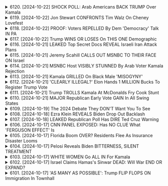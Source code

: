 <details>
<summary>6120. [2024-10-22] SHOCK POLL: Arab Americans BACK TRUMP Over Kamala</summary><br>

<a href="https://www.youtube.com/watch?v=dLQppTD2t3U" target="_blank">
    <img src="https://img.youtube.com/vi/dLQppTD2t3U/maxresdefault.jpg" 
        alt="[Youtube]" width="200">
</a>

# SHOCK POLL: Arab Americans BACK TRUMP Over Kamala

## 談話內容主要重點整理：美國總統大選中，阿拉伯裔美國人與穆斯林族群的選票變化分析

**概述:**

本次談話主要探討2024年美國總統大選中，阿拉伯裔與穆斯林族群投票動向的顯著轉變，特別是與2020年選舉相比的差異，以及可能影響此趨勢的原因。

**一、選票轉向的現象與數據：**

*   **2024年趨勢:** 傳統上傾向民主黨的阿拉伯裔美國人及穆斯林族群，正展現出對共和黨候選人川普的支持度上升的跡象。
*   **數據對比:** 2020年，全國穆斯林的64%投票給拜登，35%給川普；而密西根州阿拉伯裔人口眾多的縣份，近70%的選民投票給拜登上任。目前有數據顯示，2024年選舉中，該族群對川普的支持度有增長趨勢。
*   **第三方候選人影響:** 綠黨候選人吉爾·史坦姆似乎在部分搖擺州中，贏得了一些阿拉伯裔美國人的選票，可能導致該族群的支持力量分散。
*   **卡瑪拉·哈里斯的處境:** 卡瑪拉·哈里斯在該族群中的支持度顯著下降，可能與其個人形象和政策立場有關。

**二、可能影響因素：**

*   **加沙衝突:** 對加沙地區問題的態度，可能是推動選票轉變的重要原因。對拜登政府在中東政策的失望，可能使選民轉向其他候選人。
*   **經濟問題:** 選民的投票動機多元，經濟因素可能是影響選票走向的一環。
*   **文化問題：** 選民的投票動機並非統一，文化議題也可能驅使選民轉變。
*   **族群內部多元性：**阿拉伯裔美國人並非鐵板一塊，族群內部也存在基督徒等多元宗教背景，選民投票考量也因此不同。
*   **選民複雜性:** 選民的投票考量複雜多元，評斷並不易。

**三、潛在影響與討論：**

*   **選票分散:** 第三方候選人的參選可能導致選票分散，影響選舉結果。
*   **政治策略考量:** 共和黨候選人川普可能利用此趨勢，爭取更多阿拉伯裔選民的支持，並藉此擴大選票基礎。
*   **選舉結果不確定性:** 此次選票變動趨勢，增加了選舉結果的不確定性，需要進一步觀測與分析。

**結論:**

阿拉伯裔與穆斯林族群的選票變化，正成為2024年美國總統大選中的重要看點。瞭解造成此現象的深層原因，以及其對選舉結果的潜在影響，對於評估美國政治格局至關重要。
</details>

<details>
<summary>6119. [2024-10-22] Jon Stewart CONFRONTS Tim Walz On Cheney Lovefest</summary><br>

<a href="https://www.youtube.com/watch?v=AxZSFPpBcXw" target="_blank">
    <img src="https://img.youtube.com/vi/AxZSFPpBcXw/maxresdefault.jpg" 
        alt="[Youtube]" width="200">
</a>

# Jon Stewart CONFRONTS Tim Walz On Cheney Lovefest

以下是根據提供的文字稿整理的重點摘要和結構化資訊，採用正式用語並以小節劃分：

**I. 中心議題：對共和黨人莉兹·切尼(Liz Cheney)的批評及與其他政客立場的比較**

*   **主要批判**: 講者認為莉茲·切尼為了政治目的而改變立場，這種行為與其他改變立場的政治家（例如：唐納·特朗普、JD Vance、卡瑪拉·哈里斯）無異。
*   **核心論點**: 切尼被批評為不誠實或不原則性，講者認為她被過度批評，並指出其他政客也有過改變立場的歷史。

**II. 對莉茲·切尼的具體批評**

*   **立場的转变**: 指出切尼過去對同性婚姻的立場引起了父親（一位州参议员）的批評，並导致她在选举中落败。
*   **價值觀的改變**: 認為切尼改變立場以符合政治需要，特别是她在中孕問題上的轉變。

**III. 其他政治家立場的比較**

*   **唐納·特朗普**: 指出特朗普關於墮胎的立場多次改变。
*   **JD Vance**: 認為万斯曾公開谴责特朗普，但后来为了竞选议员职位改变了立场。
    *   讨论了万斯过去反对全国性堕胎禁令和现在的立场变化。
*   **卡瑪拉·哈里斯**: 提到哈里斯的立場也有過改變。

**IV. 堕胎议题的中心辩论**

*   **全国性堕胎禁令 vs. 各州决定**: 讨论了支持全国性堕胎禁令与支持各州根据自己的法律决定堕胎问题的差异。
*   **立场转变的正当性**: 质疑那些最初反对堕胎禁令，后来为了政治目的改变立场的人的正当性。
*  講者强调对堕胎议题的个人信仰以及在政治舞台上的一致性。

**V. 對待切尼和其他改變立場政客的双重標準**

*   **不一致的批評**: 講者認為針對切尼的批評過於嚴厲，其他改變立場的政客（包括特朗普和万斯）卻未受到相同的抨擊。
*   **政治現實**: 指出政治家為了赢得选举或符合政治需要而改變立場是政治現實的一部分。

**VI. 總體論點與呼籲**

*   講者認為切尼被貼上“混蛋”的标签是不公平的，并指出其他政治家也有类似的经历。
*   呼吁觀眾对政治家的立场变化进行客观评估，并指出媒体和公众可能对不同政治家采取不同的标准。
*   呼籲觀眾「喜歡」影片、留言、以及支持獨立媒體。
</details>

<details>
<summary>6118. [2024-10-22] PROOF: Voters REPELLED By Dem 'Democracy' Talk IN PA</summary><br>

<a href="https://www.youtube.com/watch?v=Htb_nNMkA7U" target="_blank">
    <img src="https://img.youtube.com/vi/Htb_nNMkA7U/maxresdefault.jpg" 
        alt="[Youtube]" width="200">
</a>

# PROOF: Voters REPELLED By Dem 'Democracy' Talk IN PA

## 對話重點整理：各階級選民動態與政治策略分析

以下為對話內容摘要，以各主題小節整理，並以條列式呈現重點。

**一、 選民族群細分與政治傾向**

*   **階級重組而非單純再編成：** 共和黨並非傳統上代表「勞工階級」的政治力量，而是正在經歷一種階級群體調整。勞工階級不再有單一的投票傾向，而是出現分化。
*   **主要分歧：** 勞工階級的分歧主要體現在職業領域，而非單純的性別或種族。
*   **勞動階級細分：** 勞動階級可以分為兩大群體：
    *   **藍領工人 (Blue Collar)：** 指的是以體力勞動為主的群體，如卡車司機、生產工人等。在賓州，特朗普支持率領先，達正負19個百分點。他們對民粹主義和經濟政策較為敏感。
    *   **服務行業 (Service Workers)：** 指的是從事行政、收銀、服務業等工作的人群。雖然人數略高於藍領工人，但對民主黨的支持度較高 (樣本中，拜登支持率正負6個百分點)。他們同樣對民粹主義和進步主義論調有共鳴，也贊成堕胎議題，但对民主主義訊息反應平淡。

**二、 政治訊息訴求的有效性比較**

*   **特朗普的優勢：**特朗普擅長以民粹和經濟訊息訴求藍領工人，並且能有效激發選民熱情。
*   **拜登的策略：**拜登的競選團隊正在嘗試更加重視經濟訊息的宣傳，並可能增加在經濟訊息上的廣告支出。
*   **億萬富翁的影響：** 指出民粹論述可以有效地訴求抗拒億萬富翁的選民，並且呼籲民主黨可以利用這個工具來對抗特朗普。

**三、 政治研究報告來源**

*   **研究組織：** 關於勞工階級政治中心的報告可以在 `勞工階級政治中心.org` 找到。
*   **媒體報導：**這份報告還可在 `Jacobin` 網站上看到。
*   **作者平台：**作者作品發表於 `Jacobin` 和 `Harper's` 雜誌，也可以透過上述平台關注。

總之，這段對話分析了不同勞動階級群體的政治傾向，並探討了有效觸及不同族群的政治訊息訴求策略，以及可供參考的政治研究報告來源。
</details>

<details>
<summary>6117. [2024-10-22] Trump WINS OR LOSES On THIS ONE Demographic</summary><br>

<a href="https://www.youtube.com/watch?v=TdZq3IysF2Y" target="_blank">
    <img src="https://img.youtube.com/vi/TdZq3IysF2Y/maxresdefault.jpg" 
        alt="[Youtube]" width="200">
</a>

# Trump WINS OR LOSES On THIS ONE Demographic

好的，以下對這段內容進行了詳細的重點整理，使用了正式用語且以條列格式呈現：

**核心議題：** 本段內容是一段關於選舉策略、選民心理分析和訊息傳遞的討論。重點在於揭示民主黨和共和黨在競選活動中針對選民的策略，以及如何透過了解不同群體的選民來影響選舉結果。

**I. 選舉策略分析**

   * **民主黨的策略 (現階段):** 聚焦於擴大性別差距 (Gender Gap)，透過針對女性選民的訴求來提高投票率。他們似乎試圖複製過去的成功經驗，即透過聚焦特定議題 (如墮胎權) 來動員特定選民。
   * **共和黨的策略 (目前觀察):** 對於經濟議題的著力不足，未能有效地向經濟狀況改善的選民傳達信息。在地方選舉中，過度強調特定議題 (如跨性別議題) 可能導致反效果。
   * **兩黨共同點：** 兩黨都在試圖識別並鎖定特定選民群體，並透過個性化的訊息傳遞策略來影響他們的投票行為。

**II. 選民心理分析與訊息傳遞**

   * **選民關注點：** 選民最關注的是他們對生活品質影響的實質性議題，例如經濟狀況和教育問題。他們關心的是孩子在未來發展，教育機會等。
   * **訊息傳遞原則：** 有能力的政治家應避免直接回答與聯邦層級無關的問題，而應致力於理解選民的潛在擔憂，並將訊息定位為能滿足選民的需求與期望。
   * **精準鎖定：** 透過分析選民的類別(如教育程度、收入、職業等) ，可有效地針對不同選民群體傳遞不同的訊息，進而提高說服力。
       * **案例：** 勞工階級政治中心針對賓夕法尼亞州的選民進行分析，並評估不同訊息對各個群體的影響。

**III. 具體研究案例：勞工階級的投票傾向**

   * **研究對象：** 賓州勞工階級選民（基於教育程度、收入及職業）。
   * **研究方法：** 透過分類方法，將選民劃分為各個組別，並測試不同訊息對不同組別影響。
   * **重要發現：**
       * 某些勞工階層對共和黨總統候選人（特朗普）的支持度較高。
       * 民主黨副總統候選人（卡瑪拉·哈里斯）的陣營正在測試各種訊息，以了解哪些訊息最能打動這些選民。

**IV. 選舉結果預期**

   * 若性別差距擴大，卡瑪拉·哈里斯的得票可能明顯提升。
   * 針對賓州的勞工階級選民的精準鎖定，將對選舉結果產生重大影響。

總結：這段內容展現了一項關於選舉策略、選民心理分析和訊息傳遞的深入分析。選舉活動成功與否取決於識別關鍵選民、理解他們的動機和設計有效訊息的能力。
</details>

<details>
<summary>6116. [2024-10-21] LEAKED Top Secret Docs REVEAL Israeli Iran Attack Plans</summary><br>

<a href="https://www.youtube.com/watch?v=q-265WGlma4" target="_blank">
    <img src="https://img.youtube.com/vi/q-265WGlma4/maxresdefault.jpg" 
        alt="[Youtube]" width="200">
</a>

# LEAKED Top Secret Docs REVEAL Israeli Iran Attack Plans

## Ken Kritenbrink 訪談重點整理：機密洩露事件與媒體報導

**背景：** Ken Kritenbrink 針對近期 Pentagon 機密文件外流事件，分享了他的獨立分析與對媒體報導的評論。

**一、事件起源與涉事人物**

*   **外洩級別：** 外洩文件為極機密文件，存放於 JWX 系統（空軍情報系統）的伺服器，為定義上不應發生網路攻擊的隔離系統（Air-gapped System）。
*   **儲存方式：** 文件儲存在 Skiff 上，Skiff 為與網路完全隔絕的安全封閉資訊設施，需實體入侵才能取得。
*   **涉事者評估：** 調查初步認定涉事者為地位較低級的員職，初步鎖定為 Jack Teixeira。
*   **網路攻擊聲稱：** 一些媒體聲稱事件由伊朗駭客攻擊所致，Kritenbrinc 認為此說法錯誤，因為 JWX & Skiff 本身的安全機制使其不受網路攻擊影響。

**二、媒體報導的缺陷與誤導**

*   **基本事實錯誤：** 多家媒體出現對JWX和Skiff系統基礎知識的錯誤理解和報導，導致對事件發生的機制產生認知偏差。
*   **缺乏紀錄審查：** 媒體未能審查原始紀錄，以驗證其報導的準確性，這凸顯了紀錄審查的重要性。
*   **自我形象問題：** Medien 無法與社群媒體的情報傳播同步，反映了其過度強調自身報導角色的不健康自我認知。
*   **選擇性洩漏：** Washington Post 和 New York Times 等媒體通常只會公開國家安全機構允許洩漏的訊息，而非未經授權的洩漏。
*   **聯盟國間諜：** 這起洩漏事件也暴露了美國就算對盟國也需要進行間諜活動的真相。

**三、事件的政治隱含**

*   **透明度與責任：** 這起事件引發對政府透明度和責任的質疑，以及政府如何在維護國家安全和保護公眾知情權之間取得平衡。
*   **情報行動的暴露：** 洩漏的文件揭示了美國對其他國家進行情報蒐集活動的細節。
*    **高層涉入疑慮：** 雖然目前認定為低級軍官外流，但由於文件存取層級，仍然存在高層涉入案件的可能。

**四、作者的個人情況**

*   **平台：** Kritenbrink 在 Substack 上運營獨立的媒體平台 "Krippenstein dos com"。
*   **訪詢：** Kritenbrink 預期 FBI 將會對他進行訪詢或調查。
*   **採訪態度：** 他以幽默而坦率的態度分享了他的觀點和經歷。

**五、支持 Krippenstein 的方法**

*   訪問 Substack 平台 [https://krippenstein.substack.com](https://krippenstein.substack.com)
*    訂閱 Krippenstein 的獨立媒體內容。
</details>

<details>
<summary>6115. [2024-10-21] Jeremy Scahill CALLS OUT MSNBC TO THEIR FACE ON Israel</summary><br>

<a href="https://www.youtube.com/watch?v=9oMEG-IkFzw" target="_blank">
    <img src="https://img.youtube.com/vi/9oMEG-IkFzw/maxresdefault.jpg" 
        alt="[Youtube]" width="200">
</a>

# Jeremy Scahill CALLS OUT MSNBC TO THEIR FACE ON Israel

## 報導重點整理：中東局勢近期發展 (分析自影片內容)

這是一篇針對影片內容的中東局勢分析總結：

**一、以色列國內現況及軍事領導層**

*   **高級指揮官陣亡：** 以色列國防軍第4001旅團指揮官阿桑·達克斯上校，於賈巴利亞難民營遭遇伏擊而陣亡。該陣亡突顯衝突的危險性。
*   **IED 問題：** 難民營中使用的爆炸物 (IED) 中，部分零件是未爆彈藥，反映過去的武器可能被重用於進攻。
*   **希茲bollah 的軍事能力升級：** 希茲bollah 已展示出能夠精準攻擊以色列國土、甚至直襲以色列軍方的能力，包括成功攻襲以色列國防軍總部等，顯示其軍事能力正在快速提升。

**二、加沙地帶的攻勢及人道危機**

*   **學校遭襲：** 加沙市有一間學校遭到以色列飛彈攻擊，造成至少80人死亡，數千名避難民受到波及，這是一次致命的襲擊事件。
*   **人道援助受阻：** 加沙北部自 10 月以來幾乎沒有收到人道援助，雖然有少量援助物資進出，但實際情況是物資可能並未送達加沙北部。
*   **可能的飢餓策略：** 以色列可能存在通過限制物資供應，以飢餓手段進攻的意圖。
*   **人口流離失所：** 以色列呼籲人民撤離加沙北部地區，但同時也有證據顯示以色列射殺試圖逃離的人民。

**三、戰事評估及展望**

*   **哈瑪斯仍在抵抗：** 講者認為哈瑪斯目前並沒有完全被擊敗，其抵抗能力超乎預期。
*   **以色列策略：** 以色列目前正在繼續於加沙北部地區進行破壞和滅絕性攻勢。
*   **長期衝突預兆：** 講者相信以哈衝突將會持續升級，以色列將會面臨艱難的挑戰。

**四、政治背景**

*   **美國對以色列施壓：** 美國呼籲以色列允許人道救援物資進入加沙地區，但效果不明顯。
*   **情報及媒體管控：** 以色列政府限制了軍事行動造成的災情及破壞程度的媒體報導，以及官方信息的發表。

**總結:** 該報告強調了加沙地帶局勢的嚴重性，以及戰爭對平民造成的巨大傷亡，同時分析了哈瑪斯的抵抗力及以色列的軍事策略，並對未來戰局發展走向進行了預測。
</details>

<details>
<summary>6114. [2024-10-21] MSNBC Host VISIBLY STUNNED By Arab Voter Kamala Rejection</summary><br>

<a href="https://www.youtube.com/watch?v=r1JaVBYptaU" target="_blank">
    <img src="https://img.youtube.com/vi/r1JaVBYptaU/maxresdefault.jpg" 
        alt="[Youtube]" width="200">
</a>

# MSNBC Host VISIBLY STUNNED By Arab Voter Kamala Rejection

## Breaking Points 節目主要重點整理：選舉、議題與政治策略

以下是 Breaking Points 節目內容的重點整理，以小節歸納並條列展示：

**1. 政治操縱與選舉策略**

*   **目標選民群體刻板印象:** 節目批評共和黨候選人川普將猶太選民視為唯一關心以色列議題的單一族群，認為這種做法帶有偏見，並類似先前針對拉丁裔或非裔選民的刻板印象。
*   **訊息操縱策略:** 伊隆·穆斯克力圖針對密西根州的穆斯林和賓夕法尼亞州的猶太人選民散佈錯誤資訊，聲稱卡瑪拉·哈里斯不支持以色列，旨在影響選舉結果。
*   **穆斯林選民的動員:** 伊隆·穆斯克試圖通過傳播有針對性的訊息來影響穆斯林選民，強調哈里斯對於巴勒stan問題的立場，旨在轉移選民支持度。
*   **對猶太選民的誤解:** 節目指出，美國的猶太選民大多是民主黨支持者，在先前選舉中曾佔60-70%的比例，且許多人支持停火和批評以色列總理內塔尼亞胡。

**2. 政治立場與議題焦點**

*   **內塔尼亞胡的支持者:** 美國福音派人士是內塔尼亞胡最堅定的支持者，而非美國猶太人。
*   **以色列議題在美國政治中的地位：** 共和黨在以色列議題上立場強硬，批评卡瑪拉·哈里斯和喬·拜登對以色列的支持力度不足。
*   **停火議題：** 美國許多選民希望停火，但共和黨對此反對。

**3. 政治立場與卡玛拉·哈里斯**

*   **卡玛拉·哈里斯與喬·拜登關係：** 節目批評卡玛拉·哈里斯沒有能與拜登劃清界限，未能充分展現獨立性。
*   **卡玛拉·哈里斯政治失敗：** 節目認為卡玛拉·哈里斯本可以透過與拜登劃清界限獲得更大的政治空間，但未能實現。

**4. 偏見與刻板印象的批判**

*   **刻板印象的危害：** 將整個族群歸類為單一問題導向會導致偏見和歧視。
*    **反猶太主義的定義：** 將所有猶太人與以色列聯繫起來可能構成反猶太主義行為。

**5. 選舉策略的分析**

*   **民主黨的裂痕：** 共和黨利用民主黨基層和菁英的裂痕，試圖最大化政治效益。
*   **目標選民的策略：** 共和黨試圖以刻板印象針對不同族群選民，操縱選票。

**總結:**

Breaking Points 節目分析了美國選舉策略、議題焦點以及政治立場。節目強調偏見和刻板印象的危險，呼籲公眾保持理性思考，避免被政治操縱。節目同時批評卡玛拉·哈里斯在本問題上的政治表現，並指出民主黨在某些議題上存在裂痕。
</details>

<details>
<summary>6113. [2024-10-21] Kamala GRILLED On Black Male 'MISOGYNY'</summary><br>

<a href="https://www.youtube.com/watch?v=d3_Z6FU4ZP8" target="_blank">
    <img src="https://img.youtube.com/vi/d3_Z6FU4ZP8/maxresdefault.jpg" 
        alt="[Youtube]" width="200">
</a>

# Kamala GRILLED On Black Male 'MISOGYNY'

## KMLA 選舉分析重點整理

以下是影片中關於 KMLA 選舉活動的重點整理與歸納：

**一、選舉策略與議題選擇**

*   **針對對手人格的反擊:** 影片分析 KMLA 如何回應對手 (特朗普) 人格攻擊，強調其低劣的言論以及對國家領導人的標準要求。KMLA 強調其競選策略側重於呼籲選民，強調選民應有更好的選擇。
*   **經濟議題的重要性:** 哈里斯陣營將重心放在特朗普的經濟政策上，強調他傾聽富豪的聲音，忽視選民的需求。這被認為是在競選策略中非常聰明的佈局，強調選民的經濟利益。
*   **強調對手經濟政策：** 哈里斯陣營選擇聚焦於特朗普的經濟政策，強調其過度迎合富裕階層，而非選民的實際利益。
*   **資金優勢：** 哈里斯陣營資金的優勢明顯，在競選廣告投放和相關活動上勝過共和黨陣營。

**二、競選策略差異與歷史模式比較**

*   **與希拉莉的比較：** KMLA 的回應方式與希拉莉相似，著重強調選民應得到更好的待遇，而非直接參與人身攻擊。
*   **避免陷入爭端:** 影片指出，KMLA 陣營避免像希拉莉一樣陷入過度解釋，而是選擇以簡明扼要的方式回應，避免被對手利用。

**三、選民態度與選舉議題關注點**

*   **選民對特朗普態度：** 影片指出，選民對特朗普的看法已經相當固定，KMLA 陣營的策略是強調選民對特朗普的不滿和質疑。
*   **整體大局 & 經驗：** 許多選民對於候選人已有既定的印象，選票的傾向深受這些既定印象影響。

**四、資金與選舉影響**

*   **資金優勢的重要性：** 資金優勢在上下議院選舉中尤為重要，尤其是在關鍵選區的投票。
*   **選舉訊息傳播：** 資金足以推廣選舉訊息，在各場域傳達競選理念，並影響選民投票意向。

**五、競選活動總結**

總體而言， KMLA 陣營專注於強調對手的不適當言論，經濟政策上的不足。哈里斯陣營並善於利用資金傳播選舉訊息，影響選民想法。
</details>

<details>
<summary>6112. [2024-10-21] 'CLEARLY ILLEGAL?' Elon Hands 1 MILLION Bucks To Register Trump Vote</summary><br>

<a href="https://www.youtube.com/watch?v=xJnmZrpFiHA" target="_blank">
    <img src="https://img.youtube.com/vi/xJnmZrpFiHA/maxresdefault.jpg" 
        alt="[Youtube]" width="200">
</a>

# 'CLEARLY ILLEGAL?' Elon Hands 1 MILLION Bucks To Register Trump Vote

## 伊隆·馬斯克與美國選舉資金：焦點整理

以下針對影片內容進行了重點整理，以小結歸納並採用條列格式呈現，力求客觀與清晰：

**一、100萬鎂獎金引發爭議**

*   **事件背景:** 有人以100萬美元提供給那些能成功讓第三黨獨立候選人 (特別是羅伯特·F·肯尼迪) 獲得關鍵搖擺州選票的人，引發對選舉資金合規性的質疑。
*   **法律分析:** 這筆資金的流向以及是否構成非法人員干預選舉成為法律辯論的焦點，尤其涉及是否間接資助候選人。
*   **核心爭點:** 馬斯克是否瞭解、甚至默許這項行為，以及該行為是否違反選舉法規是爭議核心。

**二、超級政治遊說委員會 (SuperPAC) 的角色**

*   **運作機制:** 馬斯克透過超級遊說委員會（SuperPAC）進行選舉干預，這種做法能避免直接資助候選人，並可能繞過部分選舉法規。
*   **缺乏透明度:** 超級遊說委員會的資金來源往往模糊，使得瞭解實際干預者和干擾程度困難。
*   **選舉法規漏洞:** 現有法規允許超級遊說委員會在選舉後期大量介入，而不必立即公開資金來源，存在漏洞。

**三、競選策略與資訊操控**

*   **負面宣傳:** 馬斯克資助的超級遊說委員會採用具誤導性或造謠的宣傳手法，針對不同選民發佈有針對性的廣告。
*   **虛假宣傳:** 該委員會創建虛假宣傳活動，例如偽裝成哈里斯競選團隊發送的簡訊，散佈不實訊息。
*   **網路水軍與資訊操控:** 使用網路水軍製造假象，操控輿論，干擾選舉。

**四、廣告定向投放策略 (Targeted Advertising)**

*   **針對猶太/親以選民：**宣稱肯尼迪對以色列的支持不足, 誘導其不投票。
*   **針對親巴選民：**強調肯尼迪與強烈支持以色列的關係，同樣誘導其不投票。
*   **目的：** 分裂選票，影響選舉結果，而非真正支持候選人理念。

**五、選舉規範的現狀與漏洞**

*   **政治獻法與遊說合法性：**現行法規對政治獻金和遊說活動存在較多漏洞，使得金錢可以合法流入政治，影響選舉結果。
*   **遊說支出與資訊披露不足：** 遊說團體（如超級政治行動委員會）支出透明度不足，造成資金追蹤困難。
*   **Dark Money 影響選舉：** 透過秘密捐款（dark money）資助選舉活動，使得金錢背後的勢力難以追溯。

**六、總結：**

*   **馬斯克的影響力：** 伊隆·馬斯克透過超級遊說委員會等方式，積極介入美國總統大選，並使用一些有爭議的策略。
*   **嚴正的選舉規範：** 這種行為挑戰了選舉公平、公正的原則，呼籲加強選舉法規的完善，提高資金披露的透明度，維護民主制度的公正性，同時呼籲人民對於資訊保持批判性思考及辨別能力。

**Disclaimer:** 此概要基於影片內容。如有不同觀點，請參考其他信息來源。
</details>

<details>
<summary>6111. [2024-10-21] Trump TROLLS Kamala At McDonalds Fry Cook Stunt</summary><br>

<a href="https://www.youtube.com/watch?v=CBv1lXsxbfc" target="_blank">
    <img src="https://img.youtube.com/vi/CBv1lXsxbfc/maxresdefault.jpg" 
        alt="[Youtube]" width="200">
</a>

# Trump TROLLS Kamala At McDonalds Fry Cook Stunt

## 對話內容重點整理 (Breaking Points)

該段錄音對話主要討論美國總統大選潛在局勢，以及民主黨策略的缺失。以下是重點整理：

**I. 主要議題：選舉、年齡、民主黨策略與候選人評估**

*   **選舉焦點：** 節目關注美國總統大選中，兩位超高齡候選人（拜登、川普）的健康與能力。預測若川普勝選，候選人的健康狀況將成為重要的議題。
*   **年齡與能力：** 對話質疑拜登的能力表現，認為其明顯衰退。強調候選人的年長可能對其執政能力產生影響。
*   **民主黨策略缺失：** 批評民主黨過度保護現任總統，避免黨內競爭，導致缺少真正的民主程序，錯失其他優秀候選人（如州長）的機會。

**II. 對拜登與民主黨的批評**

*   **缺乏競爭：** 批評民主黨排除黨內其他潛在候選人（如州長）、避免黨內競爭。
*   **過度保護現任：** 批評民主黨過度維護現任總統，未給予其他候選人參選機會，導致錯失良機。
*   **策略失誤：** 認為民主黨的策略導致其處於危險境地，錯失了獲勝的機會。

**III. 潛在候選人評價**

*   **州長 (紐瑟姆、惠特莫)：** 認為加州州長紐瑟姆能力強、政治才能出色，如果能夠參與競選，有望獲勝。密歇根州州長惠特莫的政治能力不容小覷，但個人風格可能不討喜。
*   **前市長 (皮提吉格)：** 認為南本德市長皮提吉格在某些方面比現任候選人更優秀，值得關注。

**IV. 其他評論**

*   **奧巴馬的影響:** 討論了奧巴馬的影響力以及過去的選擇。
*   **媒體關注:** 對候選人能力及策略的討論。

**總結：**

該段對話主要集中在批評民主黨在總統選舉中的策略失誤，認為其過度保護現任總統，避免黨內競爭，錯失了其他優秀候選人。同時，對潛在候選人的能力方面進行了評價，並強調了候選年齡和健康可能對選舉結果產生的影響。
</details>

<details>
<summary>6110. [2024-10-21] MAJOR Republican Early Vote GAIN In All Swing States</summary><br>

<a href="https://www.youtube.com/watch?v=wXY_8k43TH8" target="_blank">
    <img src="https://img.youtube.com/vi/wXY_8k43TH8/maxresdefault.jpg" 
        alt="[Youtube]" width="200">
</a>

# MAJOR Republican Early Vote GAIN In All Swing States

好的，以下是這段文字的重點整理：

**選前分析與民調解讀重點**

*   **早期投票分析：**
    *   早期投票選民的性別、族群組成，可反映各黨的選票盤勢基礎。
    *   觀察首次參與投票的選民數量，可評估各黨的動員能力。
    *   關注特定族群（如非白人、年輕選民）的投票率變化，可了解選民結構的轉變趨勢。
*   **各党策略差異:**
    *  共和黨側重激勵低投票率選民參與；民主黨則致力於巩固核心選民支持，並爭取主要城市的黑人選民。
* **選情評估:**
    *   觀察各州的選情變化，特別是關鍵搖摆州（如喬治亞州、北卡羅來納州）。
    *   注意飓风等突发事件对投票的影响。
*   **過往選舉反思:**
    *   2016 年大选：民主黨過低估了白人工人階級的投票力量。
    *   歐巴馬總統成功动員非白人选民和年輕选民。

**重要趨勢觀察:**

*   **選民熱情度高漲：** 選前參與度顯著提升，投票人數預計創新高。
*   **選民結構變化：** 早期投票數據顯示選民結構可能出現轉變，需密切關注。
*   **搖擺州選情：** 搖擺州選情膠著，早期投票數據對最終结果影響巨大。

**未來一周展望**

*   各州陆续展开投票。需要密切追蹤關鍵摇摆州的投票數據。
*   關注兩黨的最终动員策略。
*   分析首次参与投票選民的數據。

**节目宣传**

*   Breaking Points 推出了付费订阅服务，提供更深入的政治分析和独家内容。
*   鼓励观众订阅频道、点赞视频、并留下评论，支持独立新闻媒體的發展。
</details>

<details>
<summary>6109. [2024-10-19] The 2024 Debate They DON'T Want You To See</summary><br>

<a href="https://www.youtube.com/watch?v=HlAqDB7S9fI" target="_blank">
    <img src="https://img.youtube.com/vi/HlAqDB7S9fI/maxresdefault.jpg" 
        alt="[Youtube]" width="200">
</a>

# The 2024 Debate They DON'T Want You To See

## 強要重點整理 (克里斯蒂娜關於變革選舉和政治運動的論述)

**概述：**克里斯蒂娜介紹了一項旨在顛覆現有政治體系、加強選舉透明度、促進地方分權和賦權給公民的綜合倡議。該運動的核心圍繞著一項利用區塊鏈技術的新型投票系統及多元的政治參與平台。

**一、核心理念與願景**

*   **顛覆既有体制:** 旨在替代現有的兩黨制，賦權給獨立候選人與草根運動。
*   **區塊鏈投票系統:** 推動在選舉中實施區塊鏈技術，以確保透明度、安全性與可追溯性。
*   **地方分權:** 提倡將權力從聯邦政府轉移至州與地方層級。
*   **公民賦權:** 旨在建立一個更具包容性和參與性的選舉制度，以便更好地反映人民的意願。

**二、主要倡議與措施**

*   **區塊鏈投票平台:** 發起了利用區塊鏈技術的投票系統，以提高選舉的透明度和安全性，並降低欺詐風險。
*   **獨立候選人支持:** 為獨立參選人提供平台與資源，以挑戰兩黨制的壟斷地位。
*   **多元政治參與:** 鼓勵多元族群和聲音參與政治進程，打破傳統政治的框架。
*   **文化融合與藝術支持:** 運用音樂、藝術等形式來團結民眾，傳達政治理念，並提高公眾的參與度。

**三、行動計畫與具體步驟**

*   **10 月 23 日辯論會:** 組織一場專注於關鍵議題（如加沙戰爭、通膨、債務、醫療保健、住房）的辯論會，邀請候選人、藝術家與公眾參與。辯論會將通過多個平台（網站、Rumble、Script News、CSPAN）在線直播。
*   **名人與藝術家支持:** 邀請知名人物與藝術家出現在辯論會上，以擴大影響力，吸引公眾注意力。
*   **社交媒體傳播:** 利用 TikTok、YouTube 等社交媒體平台傳播政治信息，影響公眾輿論。
*   **媒體合作:** 與獨立媒體機構合作，擴大宣傳範圍，影響主流媒體的報導方向。
*   **2025 年擴大願景:** 將此運動擴大到更廣泛的範圍，包括推動選舉制度改革、賦權地方社區等。

**四、關鍵議題**

*   **選舉透明度與可追溯性:** 透過區塊鏈技術確保選舉過程的公開透明與可驗證。
*   **經濟公平與社會正義:** 關注通膨、債務、醫療保健、住房等民生議題。
*   **外交政策與國家安全:** 強調以和平方式解決國際爭端，保障國家安全。
*   **公民參與與民主價值:** 鼓勵多元聲音參與政治進程，促進民主價值觀的發展。

**五、傳播與參與途徑**

*   **網站：**提供運動資訊、線上參與方式、直播連結與相關資源。
*   **社交媒體：**利用 TikTok、YouTube 等平台傳播訊息與推廣運動。
*   **線上直播：**通過網站、Rumble、Script News、CSPAN 等平台直播辯論會與相關活動。
*   **參與活動：**鼓勵民眾參與辯論會、線上直播等活動，共同推動運動發展。

**总结:** 克里斯蒂娜倡导的运动旨在通过科技、文化和公民参与等手段，颠覆现有的政治格局，建立一个更透明、公正、有力的政治体系。
</details>

<details>
<summary>6108. [2024-10-18] Ezra Klein REVEALS Biden Drop Out Backlash</summary><br>

<a href="https://www.youtube.com/watch?v=XG3x7GhKp98" target="_blank">
    <img src="https://img.youtube.com/vi/XG3x7GhKp98/maxresdefault.jpg" 
        alt="[Youtube]" width="200">
</a>

# Ezra Klein REVEALS Biden Drop Out Backlash

## 文章重點摘要：Ezra Klein 與節目訪談內容

以下為訪談內容重點與摘要，以客觀條列方式呈現：

**I. 對喬·拜登總統及卡瑪拉·哈里斯總統參選的觀點**

*   **質疑拜登總統參選：**訪談者(Ezra Klein) 曾於數月前公開表達對拜登總統高齡的問題，並建議其不應再次參選。他认为年龄是一個需要严肃考虑的因素。
*   **對哈里斯總統參選的看法：** Klein 一直認為哈里斯總統可能是一位不錯的候選人，但對她有一定擔憂。
*   **對民主黨候選人選擇的質疑：** 他認為民主黨缺乏開放討論替代方案的意願和空間。

**II. 意見引起的反響**

*   **來自黨內的中間派的批判：** 他公開表態後，受到民主黨權力中樞人士及中間派的强烈批判，認為他未能充分考量潛在的負面影響。
*   **被指責低估拜登與高估哈里斯：** 部分人士認為他過於低估拜登總統的影響力，以及過度評價哈里斯總統的能力。
*   **對個人意見表達方式的質疑：** 他坦承自己並不擅長公開發表意見和與大眾溝通，更倾向于私下交流。

**III. 對公開表態及個人反應的思考**

*   **對社交媒體意見的疏離：** 他坦言自己極少閱讀社交媒體上對自己意見的反饋，認為過度關注這些意見不利於獨立思考。
*   **社交媒體的反響：**  尽管他很少阅读，但他收到很多来自社交媒体的回馈和批评。
*   **對意見表達的反思：** 他認為公開表達意見是一項需要勇氣的行為，並反思了他個人在意見表達方面的不足。

**IV. 談論民主黨的政治策略和候選人選擇**

*   **民主黨缺乏開放討論的空間：** 他認為民主黨不願意公開討論候選人的替代方案。
*   **對民主黨選舉策略的擔憂：** 他關注民主黨的候選人選擇可能存在的風險。
*   **對政治環境的反思：** 他認為政治環境對候選人及選舉產生重要影響。

**V. 對未來政治走向的展望**

*   **十一月選舉的重要性：** 他認為十一月的選舉結果將對許多問題產生重要影響。
*   **對政治局勢的警惕：** 他對未來的政治局勢持警惕态度。

**總結:**

本次访谈核心内容围绕着访谈者 Ezra Klein 对乔拜登总统参选的质疑，以及他对美国民主党选举策略的观察。访谈也展现了他个人对公开表达意见的反思以及对社交媒体反馈的态度。总体而言，访谈深刻地探讨了美国政治现状，以及未来可能存在的挑战。
</details>

<details>
<summary>6107. [2024-10-18] LEAKED Republican Poll Has DIRE Ted Cruz Warning</summary><br>

<a href="https://www.youtube.com/watch?v=blBx4g5EWMY" target="_blank">
    <img src="https://img.youtube.com/vi/blBx4g5EWMY/maxresdefault.jpg" 
        alt="[Youtube]" width="200">
</a>

# LEAKED Republican Poll Has DIRE Ted Cruz Warning

## Breaking Points 節目內容重點摘要 (2024 選舉分析)

本摘要整理自Breaking Points節目的討論內容，著重於近期美國選舉相關的分析與觀察。

**一、選舉現況與參選人分析**

*   **整體選舉氛圍:** 電視節目分析師指出，目前選舉形勢呈現微妙狀態，部分選民對現任總統拜登及候選人卡玛拉·哈里斯的負面印象濃厚，可能影響選舉結果。
*   **卡玛拉·哈里斯:** 節目評論認為，哈里斯目前受到媒體較多關注，可能因其在選舉中的突出地位所致，但也反映出選舉過程中的自然現象。
*    **拜登總統:** 分析師推測，拜登的選舉策略在早期階段可能受到負面因素 (如共謀爭議) 的影響，但隨著選舉進入白熱化階段，策略已開始調整。

**二、選民動態與投票率**

*   **未決選民比例:** 分析指出，未決選民比例相較於2016年和2020年呈現下降趨勢 (從14% 降至8% 左右)，可能反映出選民立場更加堅定。
*   **不同類型未決選民:** 節目區分了兩種未決選民：一是真正猶豫不決者，二是傾向某黨派但投票意願較低者。後一類人的動員將對選舉結果產生重要影響。
*   **政治立場轉變選民:** 1月6日事件可能促使部分社會保守派選民轉向民主黨，但相關影響比例較小 (約6%)，因此難以準確衡量。

**三、關鍵議題與選民焦點**

*   **醫療保障議題:** 節目評論員提到，一位擁有1億美元財富的候選人提出了可能導致醫療保障失效的政策，但此後又進行了調整。這反映出醫療保障議題在選舉中的重要性。
*   **媒體焦點:** 節目強調，距離選舉僅剩三週，大部分選民關注的是選舉結果以及如何解讀現有資訊。參選人必須加強訊息傳遞，以贏得選民支持。

**四、選民動員與投票率**

*   **選民動員的重要性:** 節目強調，各黨派動員特定群體選民的能力，可能決定最終選舉結果。動員未決選民以及潛在的支持者，是選舉策略的關鍵。
*   **特定群體選民:** 社會保守派選民可能會因為對1 月 6 日事件的不滿而投向民主黨，分析師認為，需要進一步觀察其對選舉的影響。

**五、總結**

*   分析師認為，選民投票意願將是決定選舉結果的最重要因素。
*   各黨派必須加強選民動員工作，針對不同群體選民制定有效的溝通策略。
*   媒體焦點的轉向以及選民對特定議題的關注，將對選舉結果產生影響。

**請注意:** 以上為節目內容的摘要，並可能存在解讀上的差異。詳細資訊請參考節目原文。
</details>

<details>
<summary>6106. [2024-10-17] CNN PANEL EXPOSED: Has NO CLUE What 'FERGUSON EFFECT' Is</summary><br>

<a href="https://www.youtube.com/watch?v=6k-_a1pbkD8" target="_blank">
    <img src="https://img.youtube.com/vi/6k-_a1pbkD8/maxresdefault.jpg" 
        alt="[Youtube]" width="200">
</a>

# CNN PANEL EXPOSED: Has NO CLUE What 'FERGUSON EFFECT' Is

## 節目重點摘要：言論爭論、資訊掌握與深入思考的缺席

以下是對節目內容的重點摘要，以小節條列式呈現，力求客觀清晰。

**一、言論論爭核心：弗格森效應/弗洛伊德效應的認知與討論**

*   節目爭論的焦點在於「弗格森效應」和「弗洛伊德效應」的概念及其認知程度。
*   概念指警察行為受到檢視後，選擇離職（退休或辭職）增加，進而導致治安惡化，或更廣泛的執法意願下降。
*   講者認為，這些概念在主流媒體和左翼人士中缺乏充分的理解與討論。
*   講者遇到過 BLM (黑命攸關) 社群成員，他們不熟悉這些術語，或對其存在爭論。

**二、資訊掌握與認知落差**

*   主要論點是許多經常出現在媒體場合的評論員，對新聞事件的掌握程度與深度不足。
*   講者認為，要在媒體上自信地發表評論，需要投入大量時間的閱讀與研究（約 30 分鐘的讀書才能支持 1 分鐘的發言）。
*   節目形式（長時段的對談）與新聞片段形式的區別：新聞片段更強調快速呈現，而深度對話需要更廣泛的知識儲備。
*   講者指出，許多評論員可能僅停留在表面的認知層次，缺乏對不同觀點的了解和深入探究。

**三、媒體生態與認知偏見**

*   講者認為，媒體生態阻礙了對複雜議題的深入討論，評論員往往固守己見。
*   講者批評，評論員常常缺乏接觸不同觀點的機會，或是回避令人不適的資訊。
*   此種現象可能導致認知偏見，對複雜的問題產生單面或狹隘的理解。
*   強調對事件的深入研究和多角度思考的重要性，以避免認知偏見的產生。

**四、對於節目形式的自我審視**

*   講者反思，節目形式（長時間的對話）有利於更深入的討論，但同時，也需要大量的準備工作。
*   講者認為，只有充分掌握資訊，才能在媒體上自信地發表評論。
*   強調持續學習、閱讀和思考的重要性，以提升個人對問題的理解能力。
*   呼籲社會大衆提高對資訊辨識能力，避免被單一視角所支配。

**五、對社會大眾的呼籲與未來展望**

*   講者呼籲社會大眾關注新聞事件，並積極參與知識的建構。
*   鼓勵大衆保持批判性思考，避免被媒體資訊所左右。
*   呼籲社會大衆支持獨立媒體，為媒體的多元化發展貢獻力量。
*   呼籲社會大眾持續學習和進步，共同建設一個更加民主和開放的社會。
</details>

<details>
<summary>6105. [2024-10-17] Florida Boom OVER? Residents Flee As Insurance Disaster Looms</summary><br>

<a href="https://www.youtube.com/watch?v=d8fKHRPtyQY" target="_blank">
    <img src="https://img.youtube.com/vi/d8fKHRPtyQY/maxresdefault.jpg" 
        alt="[Youtube]" width="200">
</a>

# Florida Boom OVER? Residents Flee As Insurance Disaster Looms

好的，以下是基於您提供的文本的清晰重點整理：

**1. 佛羅里達州房地產市場趨勢轉變**

*   **強勁看勢轉弱：** 佛羅里達州過去備受青睞的房地產市場趨勢正在轉變，開始變得弱勢。
*   **人口結構變化：** 佛羅里達州的人口結構變化正在發生，傾向於呈現紅色州（保守派）的發展趨勢，這與其他陽光地帶州（如內華達州）形成了對比。
*   **人口流動逆轉：** 由于自然災害風險以及相關保險費用飆升，吸引人們搬到佛羅里的因素正在減少。

**2. 保險危機與潛在經濟衝擊**

*   **保險費用飆升：** 佛羅里達州的房地產保險費用在短短幾年內已高漲400%，預計還將持續攀升。
*   **民營保險公司撤離：** 許多民營保險公司選擇退出佛羅里達州市場。
*   **公民財產保險公司承擔巨大壓力：** 公民財產保險公司（Citizens Property Insurance Corporation，作為最后的手段）正在承擔越來越大的保險壓力。
*   **極端天氣事件的風險：** 如果遭受重大天氣災害（如颶風），該公司可能需要支付高額保險賠償金，甚至面臨破產，可能需要聯邦援助。
*   **聯邦救助的可能性：** 政府可能會向公民財產保險公司提供援助，但這將對聯邦預算產生重大影響。
*    **保險金追償的挑戰:** 對公民財產保險公司的賠償金高於其支付能力，可能需要將損失轉嫁給公民，但就經濟和政治而言，向佛羅里達州居民追償損失可能不可行。

**3. 佛羅里達州經濟政治意涵**

*   **房地產市場轉變的影響：** 高昂的保險費用和房地產風險可能導致人們對佛羅里達州房地產市場的興趣下降。
*   **人口結構轉變的影響：** 人口結構的變化可能對該州的政治版圖產生影響。
*   **陽光地帶州的政治動盪：** 陽光地帶州的政治格局正在變化，例如內華達州和佛羅里達州，這些州的發展軌跡呈現差異。

**4. 全國影響**

*   **對全美國的警訊：** 佛羅里達州所發生的事情預示着全國範圍內的趨勢，因為極端天氣現象日益頻發，保險費用飆升，可能導致全國市場受到重大影響。

希望這份摘要能幫助您理解文本的重點內容。
</details>

<details>
<summary>6104. [2024-10-17] Pelosi Reveals Biden BITTERNESS, SILENT TREATMENT</summary><br>

<a href="https://www.youtube.com/watch?v=-T_JSEmF-yQ" target="_blank">
    <img src="https://img.youtube.com/vi/-T_JSEmF-yQ/maxresdefault.jpg" 
        alt="[Youtube]" width="200">
</a>

# Pelosi Reveals Biden BITTERNESS, SILENT TREATMENT

## 對話重點總結

本段落為一則播客對話摘錄，聚焦於美國總統拜登的政治現狀、競選策略與潛在危機。

**一. 政治動機與潛在分裂**

*   **拜登的競選狀況:** 討論拜登的健康狀況以及他的競選團隊對副總統賀錦麗能力的擔憂。暗示團隊內部存在潛在的權力鬥爭和對賀錦麗能力的質疑。
*   **競選團隊內訌:** 競選團隊成員之間存在對賀錦麗競選能力的擔憂。有猜測如果團隊遭受失敗，拜登團隊內部可能會開始聲稱他們原本可以選出更優秀的候選人。
*   **對賀錦麗的競爭壓力:** 拜登陣營對賀錦麗的選舉能力抱持懷疑，並在關鍵時刻可能故意削弱她在媒體曝光的機會。暗示有跡象顯示拜登陣營可能沒有全力支持賀錦麗。

**二. 競爭策略、歷史修正主義與潛在危機**

*   **歷史修正主義的風險:** 如果拜登的選情失利，可能會出現對其決定退選的質疑，以及對替代候選人的推舉。
*   **選舉結果的影響:** 如果賀錦麗敗選，可能會引發對選舉策略，以及拜登是否應該選定的討論。
*   **對選舉結果的解讀：** 播客作者指出，選舉結果對於民主黨內部將會產生重大的影響，並可能導致對過去決定的反省或重新詮釋。

**三. 對民主黨的建議**

*   **初選的重要性：** 建議民主黨在未來的選舉中應舉行初選，讓選民有更多的選擇，並選出有能力對抗共和黨候選人的最佳人選。
*   **對過往決策的反思:** 批評現有的選舉制度，並指出初選制度能夠讓候選人在選前接受更嚴格的考驗。
*  **對政治人物的評價標準：** 質疑現有的政治評價標準，並強調選舉並不是單純的個人英雄主義，而是需要整個團隊共同努力才能取得勝利。

**四. 政治立場的批判:** 播客對現任政府的政治立場持批判態度，並質疑政府在處理重要議題時的決策方式。
</details>

<details>
<summary>6103. [2024-10-17] WHITE WOMEN Go ALL IN For Kamala</summary><br>

<a href="https://www.youtube.com/watch?v=ekojG8vVwVI" target="_blank">
    <img src="https://img.youtube.com/vi/ekojG8vVwVI/maxresdefault.jpg" 
        alt="[Youtube]" width="200">
</a>

# WHITE WOMEN Go ALL IN For Kamala

## 節目重點整理：選舉形勢分析與改革觀點

以下為節目內容重點整理，包含選情、計票方式、及選舉制度改革建議等。

**一、現行選情分析與干預因素**

*   **手動計票爭議：**喬治亞州計劃全面手動計票的可能性已被阻止，降低了計票延遲及出現「紅色海市蜃樓」（先前偏向共和黨，後轉向民主黨）的風險。此舉避免了類似2000年佛羅里達州計票爭議的再度發生。
*   **計票速度與結果：** 大都市以及郊區由於投票率較高，在手動計票的情況下會最先受到延遲影響。
*   **各州選舉制度差異：** 各州在選民身分證要求、提早投票、郵寄投票等方面存在差异，导致選舉制度不够統一且容易產生不公平現象。例如，部分州允許已服刑罪犯參與投票。

**二、選舉制度改革建議**

*   **聯邦標準化：** 該節目主張建立統一的聯邦選舉標準，以確保各州選舉的一致性和公平性。
*   **具體標準建議：** 標準應涵蓋：
    *   選民身份證要求
    *   提早投票流程
    *   郵寄投票制度
    *   已服刑罪犯投票權
*   **優點：** 標準化可以提高選舉透明度、減少爭議，並且提升選民的信任度。

**三、郵寄投票分析**

*   **各州政策差異：**不同州對郵寄投票的支持度與政策不同，例如奧勒岡州只接受郵寄投票且投票率較高。
*   **提早投票優勢：** 提早投票有助於民眾提早完成投票，減少選舉日排隊時間，但可能增加計票難度。

**四、選舉透明度與可靠性**

*   **州級選舉管理：** 該節目認為各州管理選舉是好的方向，有利于地方特色。
*   **關注選舉制度：** 呼籲關注選舉制度的公平性及可靠性。
*   **選舉數據分析：** 呼籲觀眾持續關注選舉進展，分析投票數據，以便了解民意趨勢。

**五、其他觀點**

*   **對獨立媒體的呼吁：** 節目鼓勵支持獨立媒體，以確保信息來源的多樣性。
*  **鼓勵訂閱節目：** 節目呼吁觀眾订阅節目，以获取更多選舉相关資訊，并助力獨立媒体發展。
</details>

<details>
<summary>6102. [2024-10-17] Israel Claims Hamas's Sinwar DEAD: Will War END OR EXPAND?</summary><br>

<a href="https://www.youtube.com/watch?v=mJb7hiYtw-U" target="_blank">
    <img src="https://img.youtube.com/vi/mJb7hiYtw-U/maxresdefault.jpg" 
        alt="[Youtube]" width="200">
</a>

# Israel Claims Hamas's Sinwar DEAD: Will War END OR EXPAND?

## 對話紀錄摘要：以條列式呈現

以下是訪談記錄的重點摘要，以條列式呈現。

**一、政治策略及美國政策**

*   **選舉考量：** 拜登政府的許多措施（例如暫時停止供應2000磅的炸彈）可能更多是為了選舉形象，而非真正改變政策。
*   **武器供應：** 雖然有象徵性的武器限制，但美國（包括THAD飛彈系統）持續向以色列供應武器。
*   **卡馬拉·哈里斯的立場:** 卡玛拉·哈里斯完全支持拜登政府的對以色列政策。
*   **美國政策不變的可能性:** 無論拜登政府表達多少不滿，都不太可能真正改變對以色列政策。
*   **拜登的策略：** 拜登試圖利用可能的人質協議來達到政治目的。
*   **以色列策略：** 以色列似乎傾向於不與哈馬斯達成協議，繼續軍事行動，並以盡可能多地解救人質為目標。

**二、軍事行動及人道危機**

*   **人道援助的阻礙：** 雖然允許援助卡車入內，但以軍對駕駛員的逮捕和搜查等行為，實際阻礙了人道援助的運送。
*   **人道危機的嚴重性：** 加薩北部面臨著極其嚴峻的人道危機，許多記者在報導此處的狀況時也處於極度困境(例如記者僅靠3餐度日)。
*   **醫院攻擊及傷亡：** 阿爾-阿克薩醫院遭受攻擊，一位名叫沙班的年輕人在醫院中被燒死。

**三、對以色列策略的批評**

*   **以色列優先解救人質的策略：** 以色列可能寧願繼續軍事行動，也不願意與哈馬斯達成協議。
*   **過去可避免的悲劇：** 至少在7月2日，如果哈馬斯接受國際調解，原本可以通過協議解決問題。
*   **以色列對人質的損失：** 以色列軍隊本身已殺害了許多人質。

**四、對新聞報導者的讚揚**

*   **新聞報導的重要性：** 加薩地區新聞報導者的工作至關重要，讓世界瞭解了這場大規模屠殺戰爭。
*    **對記者擁護與感謝：** 加薩本地的記者值得永遠的保護和感謝。

總體而言，訪談對美國對以色列政策的有效性提出質疑，強調了加薩地區日益嚴重的人道危機以及在衝突中媒體報導者的重要性。
</details>

<details>
<summary>6101. [2024-10-17] 'AS MANY AS POSSIBLE': Trump FLIP FLOPS ON Immigration In Townhall</summary><br>

<a href="https://www.youtube.com/watch?v=wwApBY2yxUI" target="_blank">
    <img src="https://img.youtube.com/vi/wwApBY2yxUI/maxresdefault.jpg" 
        alt="[Youtube]" width="200">
</a>

# 'AS MANY AS POSSIBLE': Trump FLIP FLOPS ON Immigration In Townhall

以下是由上述文字整理出的重點摘要，以小節分劃並以條列格式呈現：

**I. 移民政策及邊界問題**

*   **現況：** 持續關注邊界問題，特別是美國與墨西哥之間的狀況。特朗普的強烈立場，包括邊牆建設及對非法移民的嚴厲態度。
*   **特朗普的策略：** 利用邊界危機來鞏固支持者，並以此作為競選主張。
*   **兩黨差異：** 共和黨普遍傾向於嚴厲的邊界管理，而民主黨則關注人道主義及移民權益。

**II. 墮胎議題**

*   **最高法院判決影響：** 羅訴韋德案被推翻後，各州擁有對墮胎進行規定的自主權，導致墮胎法律出現極大差異。
*   **共和黨的立場：** 許多福音派團體及共和黨人士希望徹底禁止墮胎，導致黨內觀點分歧。
*   **墮胎對選舉的影響：** 墮胎議題成為影響選民行為的重要因素，尤其是在女性選民中。
*   **特朗普的立場：** 雖然特朗普曾任用推翻羅訴韋德案的法官，他現在試圖在公開場合表現出對所有選項的開放態度以迎合選民。

**III. 試管嬰兒(IVF)議題**

*   **黨內矛盾：** 共和黨內部對於試管嬰兒存有分歧，一些福音派團體不認同此技術，而另一些人則認為應保護此項權利。
*   **政治衝擊：** 墮胎權被限制及試管嬰兒議題，讓民主黨在女性選民中獲得支持。
* **特朗普的角色：** 儘管自身支持墮胎，但由於任用推翻羅訴韋德案的法官，使得特朗普處於尷尬的境地。

**IV. 選民的偏好與選舉策略**

*   **早期投票趨勢：** 早期投票數據顯示選民偏好正在發生變化，女性選民是關鍵群體。
*   **選民行為分析：** 選民對於政治議題的反應正在影響選舉結果，以及選民對政治議題的關注點。

**V. 總體評估與觀察**

*   **政治框架下的現實問題:** 政治考量影響著對婦女身體自主權的決定。
* **特朗普的政治困境：** 特朗普的立場在移民、墮胎和試管嬰兒等議題上，試圖吸引選民，但同時又可能激化黨內分歧。
</details>

